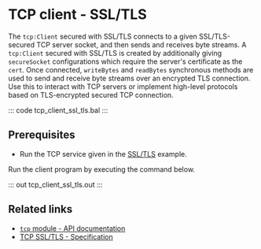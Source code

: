 # TCP client - SSL/TLS 

The `tcp:Client` secured with SSL/TLS connects to a given SSL/TLS-secured TCP server socket, and then sends and receives byte streams. A `tcp:Client` secured with SSL/TLS is created by additionally giving `secureSocket` configurations which require the server's certificate as the `cert`. Once connected, `writeBytes` and `readBytes` synchronous methods are used to send and receive byte streams over an encrypted TLS connection. Use this to interact with TCP servers or implement high-level protocols based on TLS-encrypted secured TCP connection.

::: code tcp_client_ssl_tls.bal :::

## Prerequisites
- Run the TCP service given in the [SSL/TLS](/learn/by-example/tcp-service-ssl-tls/) example.

Run the client program by executing the command below.

::: out tcp_client_ssl_tls.out :::

## Related links
- [`tcp` module - API documentation](https://lib.ballerina.io/ballerina/tcp/latest)
- [TCP SSL/TLS - Specification](/spec/tcp/#512-configuring-tls-in-client-side)

